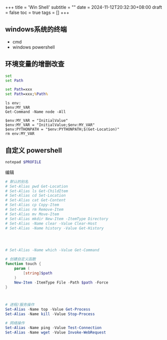 +++
title = 'Win Shell'
subtitle = ""
date = 2024-11-12T20:32:30+08:00
draft = false
toc = true
tags = []
+++

## windows系统的终端

- cmd
- windows powershell

## 环境变量的增删改查

```cmd
set
set Path

set Path=xxx
set Path=xxx;%Path%
```

```windows powershell
ls env:
$env:MY_VAR
Get-Command -Name node -All

$env:MY_VAR = "InitialValue"
$env:MY_VAR = "InitialValue;$env:MY_VAR"
$env:PYTHONPATH = "$env:PYTHONPATH;$(Get-Location)"
rm env:MY_VAR
```

## 自定义 powershell

```powershell
notepad $PROFILE
```

编辑

```powershell
# 默认的别名
# Set-Alias pwd Get-Location
# Set-Alias ls Get-ChildItem
# Set-Alias cd Set-Location
# Set-Alias cat Get-Content
# Set-Alias cp Copy-Item
# Set-Alias rm Remove-Item
# Set-Alias mv Move-Item
# Set-Alias mkdir New-Item -ItemType Directory
# Set-Alias -Name clear -Value Clear-Host
# Set-Alias -Name history -Value Get-History




# Set-Alias -Name which -Value Get-Command

# 创建自定义函数
function touch {
    param (
        [string]$path
    )
    New-Item -ItemType File -Path $path -Force
}



# 进程/服务操作
Set-Alias -Name top -Value Get-Process
Set-Alias -Name kill -Value Stop-Process

# 网络操作
Set-Alias -Name ping -Value Test-Connection
Set-Alias -Name wget -Value Invoke-WebRequest
```